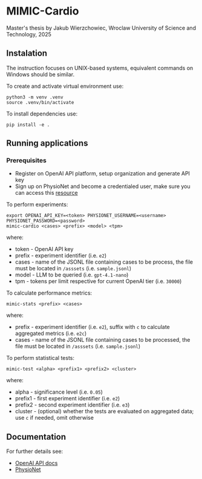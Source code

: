 # MIMIC-Cardio
Master's thesis by Jakub Wierzchowiec, Wroclaw University of Science and Technology, 2025

## Instalation
The instruction focuses on UNIX-based systems, equivalent commands on Windows should be similar.

To create and activate virtual environment use:
```shell
python3 -m venv .venv
source .venv/bin/activate
```
To install dependencies use:
```shell
pip install -e .
```
## Running applications
### Prerequisites
- Register on OpenAI API platform, setup organization and generate API key
- Sign up on PhysioNet and become a credentialed user, make sure you can access this [resource](https://physionet.org/content/mimic-iv-echo/0.1/)

To perform experiments:
```shell
export OPENAI_API_KEY=<token> PHYSIONET_USERNAME=<username> PHYSIONET_PASSWORD=<password> 
mimic-cardio <cases> <prefix> <model> <tpm>
```
where:
- token - OpenAI API key
- prefix - experiment identifier (i.e. `e2`)
- cases - name of the JSONL file containing cases to be process, the file must be located in `/asssets` (i.e. `sample.jsonl`)
- model - LLM to be queried (i.e. `gpt-4.1-nano`)
- tpm - tokens per limit respective for current OpenAI tier (i.e. `30000`)

To calculate performance metrics:
```shell
mimic-stats <prefix> <cases>
```
where:
- prefix - experiment identifier (i.e. `e2`), suffix with `c` to calculate aggregated metrics (i.e. `e2c`)
- cases - name of the JSONL file containing cases to be processed, the file must be located in `/asssets` (i.e. `sample.jsonl`)

To perform statistical tests:
```shell
mimic-test <alpha> <prefix1> <prefix2> <cluster>
```
where:
- alpha - significance level (i.e. `0.05`)
- prefix1 - first experiment identifier (i.e. `e2`)
- prefix2 - second experiment identifier (i.e. `e3`)
- cluster - (optional) whether the tests are evaluated on aggregated data; use `c` if needed, omit otherwise 

## Documentation
For further details see:
- [OpenAI API docs](https://platform.openai.com/docs/overview)
- [PhysioNet](https://physionet.org/)
